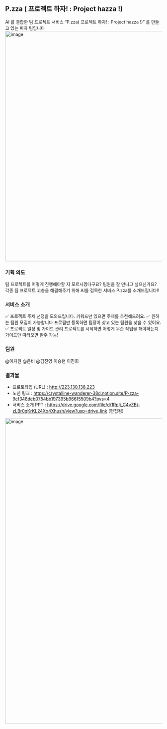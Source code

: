 
## P.zza ( 프로젝트 하자! : Project hazza !)
AI 를 결합한 팀 프로젝트 서비스 “P.zza( 프로젝트 하자! : Project hazza !)” 를 만들고 있는 피자 팀입니다
<img width="739" alt="image" src="https://github.com/Wlfjd/P.zza-FE/assets/103630185/fd294e49-9f59-4f80-84ac-d03be87b05ea">


### 기획 의도

팀 프로젝트를 어떻게 진행해야할 지 모르시겠다구요? 팀원을 잘 만나고 싶으신가요?
각종 팀 프로젝트 고충을 해결해주기 위해 AI를 접목한 서비스 P.zza를 소개드립니다!!


### 서비스 소개

✅ 프로젝트 주제 선정을 도와드립니다.
키워드만 있으면 주제를 추천해드려요.
✅ 원하는 팀원 모집이 가능합니다
프로필만 등록하면 팀장이 찾고 있는 팀원을 찾을 수 있어요.
✅ 프로젝트 일정 및 가이드 관리
프로젝트를 시작하면 어떻게 무슨 작업을 해야하는지 가이드만 따라오면 완주 가능!

### 팀원
@이지원
@은비 
@김진영
이승현
이진희


### 결과물
- 프로토타입 (URL) : http://223.130.138.223
- 노션 링크 : https://crystalline-wanderer-38d.notion.site/P-zza-9cf348deb0754bb197395b966f5509b4?pvs=4
- 서비스 소개 PPT : https://drive.google.com/file/d/1RpIj_C4vZBt-zLBr0qKrKL24Xo4Xhush/view?usp=drive_link (편집됨) 
<img width="981" alt="image" src="https://github.com/Wlfjd/P.zza-FE/assets/103630185/68f13e3b-6d2d-4c5e-826b-986e1b6ca75b">

